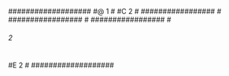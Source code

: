 ###################
#@     1          #
#C          2     #
################# #
################# #
################# #  
###### 2          #
#                 #
#                 #
#E      2         #
###################
